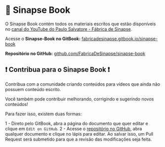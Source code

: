 # 📙 Sinapse Book

O Sinapse Book contém todos os materiais escritos que estão disponíveis no [canal do YouTube do Paulo Salvatore - Fábrica de Sinapse](https://www.youtube.com/paulosalvatore).

Acesse o **Sinapse-Book no GitBook:** [fabricadesinapse.gitbook.io/sinapse-book](https://fabricadesinapse.gitbook.io/sinapse-book/)

**Repositório no GitHub:** [github.com/FabricaDeSinapse/sinapse-book](https://github.com/FabricaDeSinapse/sinapse-book)


## ❗ Contribua para o Sinapse Book ❗

Contribua com a comunidade criando conteúdos para vídeos que ainda não possuem conteúdo escrito.

Você também pode contribuir melhorando, corrigindo e sugerindo novos conteúdos!

Para fazer isso, existem duas formas:

1 - Direto pelo GitBook, abra a página do documento que quer editar e clique em `Edit on GitHub`.
2 - Acesse o [repositório no GitHub](https://github.com/FabricaDeSinapse/sinapse-book), abra qualquer documento e clique no lápis para editar. Ao salvar isso, um Pull Request será submetido para que a revisão das modificações seja feita.
